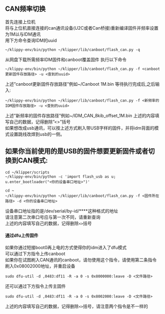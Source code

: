 ## CAN频率切换
首先连接上位机  
将与上位机直接连接的can通讯设备(U2C或者Can桥接)重新编译固件并频率设置为1M以与IDM通讯  
用下方命令查询IDM的uuid
```
~/klippy-env/bin/python ~/klipper/lib/canboot/flash_can.py -q
```
从网盘下载所需频率IDM固件和canboot覆盖固件
执行以下命令
```
~/klippy-env/bin/python ~/klipper/lib/canboot/flash_can.py -f <canboot更新固件存放路径> -u <查到的uuid>
```

上述”canboot更新固件存放路径”例如~/Canboot 1M.bin
等待执行完成后,之后输入:
```
~/klippy-env/bin/python ~/klipper/lib/canboot/flash_can.py -f <新频率的IDM固件存放路径> -u <查到的uuid>
```
上述”新频率的固件存放路径”例如~/IDM_CAN_8kib_offset_1M.bin
上述的内容填写自己的数据，记得删除”<>”括号  
如果想改成usb通讯，可以按上述方式刷入带USB字样的固件，并将idm背面的模式设置跳线改焊到usb的一侧。  

## 如果你当前使用的是USB的固件想要更新固件或者切换到CAN模式:
```
cd ~/klipper/scripts 
~/klippy-env/bin/python -c 'import flash_usb as u; u.enter_bootloader("<你的设备串口地址>")'
```
```
cd ~
~/klippy-env/bin/python ~/klipper/lib/canboot/flash_can.py -f <固件所在路径> -d <你的设备串口地址>
```
设备串口地址指的是/dev/serial/by-id/****这种格式的地址  
请注意第二次串口号应与第一次不同，请重新查询  
上述的内容填写自己的数据，记得删除`<>`括号  

#### 通过dfu上传固件
如果你通过短接boot0再上电的方式使得你的idm进入了dfu模式  
可以通过下方指令上传canboot  
如果你在试图刷入CAN通讯的canboot，请勿使用这个指令，请使用第二条指令刷入0x08002000地址，并重启设备  
```
sudo dfu-util -d ,0483:df11 -R -a 0 -s 0x8000000:leave -D <文件路径>
```
还可以通过下方指令上传主固件
```
sudo dfu-util -d ,0483:df11 -R -a 0 -s 0x8002000:leave -D <文件路径>
```
上述的内容填写自己的数据，记得删除`<>`括号，请注意两个指令是不一样的
